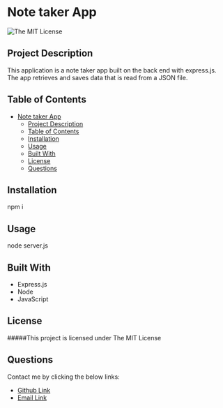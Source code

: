 # Note taker App
![The MIT License](https://img.shields.io/badge/license-MIT-green)

## Project Description
This application is a note taker app built on the back end with express.js. The app retrieves and saves data that is read from a JSON file.
## Table of Contents
- [Note taker App](#note-taker-app)
  - [Project Description](#project-description)
  - [Table of Contents](#table-of-contents)
  - [Installation](#installation)
  - [Usage](#usage)
  - [Built With](#built-with)
  - [License](#license)
  - [Questions](#questions)
## Installation
npm i
## Usage
node server.js
## Built With
* Express.js
* Node
* JavaScript
## License
#####This project is licensed under
The MIT License
## Questions
Contact me by clicking the below links:
* [Github Link](https://github.com/deftonechris)
* [Email Link](mailto:deftonechris@msn.com)
